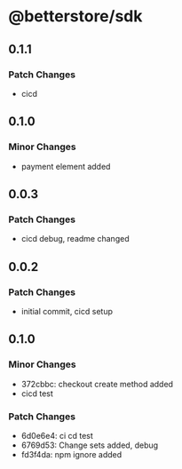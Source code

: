 # @betterstore/sdk

## 0.1.1

### Patch Changes

- cicd

## 0.1.0

### Minor Changes

- payment element added

## 0.0.3

### Patch Changes

- cicd debug, readme changed

## 0.0.2

### Patch Changes

- initial commit, cicd setup

## 0.1.0

### Minor Changes

- 372cbbc: checkout create method added
- cicd test

### Patch Changes

- 6d0e6e4: ci cd test
- 6769d53: Change sets added, debug
- fd3f4da: npm ignore added
